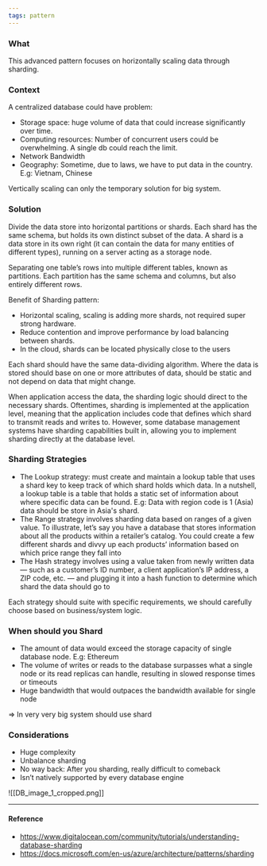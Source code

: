 ```yaml
---
tags: pattern
---
```


### What

This advanced pattern focuses on horizontally scaling data through sharding.

### Context

A centralized database could have problem:

- Storage space: huge volume of data that could increase significantly over
  time.
- Computing resources: Number of concurrent users could be overwhelming. A
  single db could reach the limit.
- Network Bandwidth
- Geography: Sometime, due to laws, we have to put data in the country. E.g:
  Vietnam, Chinese

Vertically scaling can only the temporary solution for big system.

### Solution

Divide the data store into horizontal partitions or shards. Each shard has the
same schema, but holds its own distinct subset of the data. A shard is a data
store in its own right (it can contain the data for many entities of different
types), running on a server acting as a storage node.

Separating one table’s rows into multiple different tables, known as partitions.
Each partition has the same schema and columns, but also entirely different
rows.

Benefit of Sharding pattern:

- Horizontal scaling, scaling is adding more shards, not required super strong
  hardware.
- Reduce contention and improve performance by load balancing between shards.
- In the cloud, shards can be located physically close to the users

Each shard should have the same data-dividing algorithm. Where the data is
stored should base on one or more attributes of data, should be static and not
depend on data that might change.

When application access the data, the sharding logic should direct to the
necessary shards. Oftentimes, sharding is implemented at the application level,
meaning that the application includes code that defines which shard to transmit
reads and writes to. However, some database management systems have sharding
capabilities built in, allowing you to implement sharding directly at the
database level.

### Sharding Strategies

- The Lookup strategy: must create and maintain a lookup table that uses a shard
  key to keep track of which shard holds which data. In a nutshell, a lookup
  table is a table that holds a static set of information about where specific
  data can be found. E.g: Data with region code is 1 (Asia) data should be store
  in Asia's shard.
- The Range strategy involves sharding data based on ranges of a given value. To
  illustrate, let’s say you have a database that stores information about all
  the products within a retailer’s catalog. You could create a few different
  shards and divvy up each products’ information based on which price range they
  fall into
- The Hash strategy involves using a value taken from newly written data — such
  as a customer’s ID number, a client application’s IP address, a ZIP code, etc.
  — and plugging it into a hash function to determine which shard the data
  should go to

Each strategy should suite with specific requirements, we should carefully
choose based on business/system logic.

### When should you Shard

- The amount of data would exceed the storage capacity of single database node.
  E.g: Ethereum
- The volume of writes or reads to the database surpasses what a single node or
  its read replicas can handle, resulting in slowed response times or timeouts
- Huge bandwidth that would outpaces the bandwidth available for single node

=> In very very big system should use shard

### Considerations

- Huge complexity
- Unbalance sharding
- No way back: After you sharding, really difficult to comeback
- Isn’t natively supported by every database engine

![[DB_image_1_cropped.png]]

---

#### Reference

- https://www.digitalocean.com/community/tutorials/understanding-database-sharding
- https://docs.microsoft.com/en-us/azure/architecture/patterns/sharding
